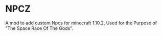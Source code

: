 # NPCZ
A mod to add custom Npcs for minecraft 1.10.2, Used for the Purpose of "The Space Race Of The Gods".
